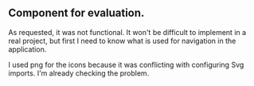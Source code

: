 ## Component for evaluation.

As requested, it was not functional. It won't be difficult to implement in a real project, but first I need to know what is used for navigation in the application.

I used png for the icons because it was conflicting with configuring Svg imports. I'm already checking the problem.
